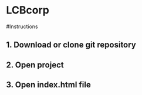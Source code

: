 # LCBcorp

#Instructions

## 1. Download or clone git repository

## 2. Open project

## 3. Open index.html file
